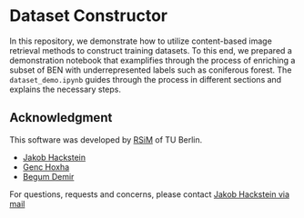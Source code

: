 # Dataset Constructor

In this repository, we demonstrate how to utilize content-based image retrieval methods to construct training datasets. To this end, we prepared a demonstration notebook that examplifies through the process of enriching a subset of BEN with underrepresented labels such as coniferous forest. The `dataset_demo.ipynb` guides through the process in different sections and explains the necessary steps.

## Acknowledgment

This software was developed by [RSiM](https://rsim.berlin/) of TU Berlin.

- [Jakob Hackstein](https://rsim.berlin/team/members/jakob-hackstein)
- [Genc Hoxha](https://rsim.berlin/team/members/genc-hoxha)
- [Begum Demir](https://rsim.berlin/team/members/begum-demir)

For questions, requests and concerns, please contact [Jakob Hackstein via mail](mailto:hackstein@tu-berlin.de)
